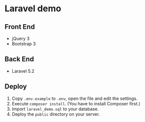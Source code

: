 # Laravel demo

## Front End

- jQuery 3
- Bootstrap 3

## Back End

- Laravel 5.2

## Deploy

1. Copy `.env.example` to `.env`, open the file and edit the settings.
2. Execute `composer install`. (You have to install Composer first.)
3. Import `laravel_demo.sql` to your database.
4. Deploy the `public` directory on your server.
